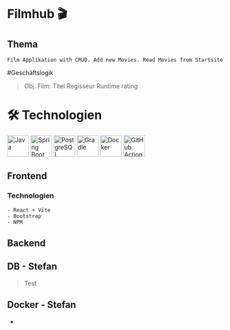 #  Filmhub 🎬


## Thema
    Film Applikation with CRUD. Add new Movies. Read Movies from Startsite

#Geschäftslogik
>Obj. Film:
>Titel
>Regisseur
>Runtime
>rating


# 🛠️ Technologien
<img src="https://www.vectorlogo.zone/logos/java/java-ar21.svg" alt="Java" height="50"/>

<img src="https://www.vectorlogo.zone/logos/springio/springio-ar21.svg" alt="Spring Boot" height="50"/>

<img src="https://www.vectorlogo.zone/logos/postgresql/postgresql-ar21.svg" alt="PostgreSQL" height="50"/>

<img src="https://www.vectorlogo.zone/logos/gradle/gradle-ar21.svg" alt="Gradle" height="50"/>

<img src="https://www.vectorlogo.zone/logos/docker/docker-ar21.svg" alt="Docker" height="50"/>

<img src="https://www.vectorlogo.zone/logos/githubactions/githubactions-ar21.svg" alt="GitHub Actions" height="50"/>


## Frontend
### Technologien
    - React + Vite
    - Bootstrap
    - NPM


## Backend




## DB - Stefan
>Test


## Docker - Stefan
-

